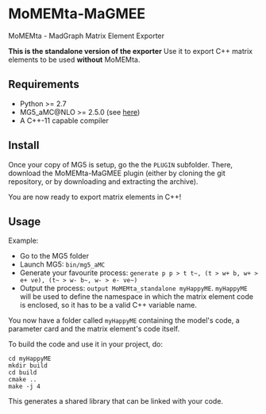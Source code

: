 # MoMEMta-MaGMEE
MoMEMta - MadGraph Matrix Element Exporter

**This is the standalone version of the exporter**
Use it to export C++ matrix elements to be used **without** MoMEMta.

## Requirements

- Python >= 2.7
- MG5_aMC@NLO >= 2.5.0 (see [here](https://launchpad.net/~maddevelopers))
- A C++-11 capable compiler

## Install

Once your copy of MG5 is setup, go the the `PLUGIN` subfolder. There, download the MoMEMta-MaGMEE plugin (either by cloning the git repository, or by downloading and extracting the archive). 

You are now ready to export matrix elements in C++!

## Usage

Example:

- Go to the MG5 folder
- Launch MG5: `bin/mg5_aMC`
- Generate your favourite process: `generate p p > t t~, (t > w+ b, w+ > e+ ve), (t~ > w- b~, w- > e- ve~)`
- Output the process: `output MoMEMta_standalone myHappyME`. `myHappyME` will be used to define the namespace in which the matrix element code is enclosed, so it has to be a valid C++ variable name.

You now have a folder called `myHappyME` containing the model's code, a parameter card and the matrix element's code itself. 

To build the code and use it in your project, do:
```
cd myHappyME
mkdir build
cd build
cmake ..
make -j 4
```
This generates a shared library that can be linked with your code.
